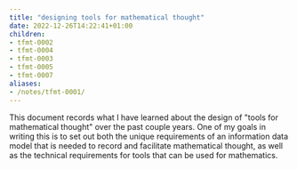 ```yaml
---
title: "designing tools for mathematical thought"
date: 2022-12-26T14:22:41+01:00
children:
- tfmt-0002
- tfmt-0004
- tfmt-0003
- tfmt-0005
- tfmt-0007
aliases:
- /notes/tfmt-0001/
---
```


This document records what I have learned about the design of "tools for mathematical thought" over the past couple years. One of my goals in writing this is to set out both the unique requirements of an information data model that is needed to record and facilitate mathematical thought, as well as the technical requirements for tools that can be used for mathematics.
